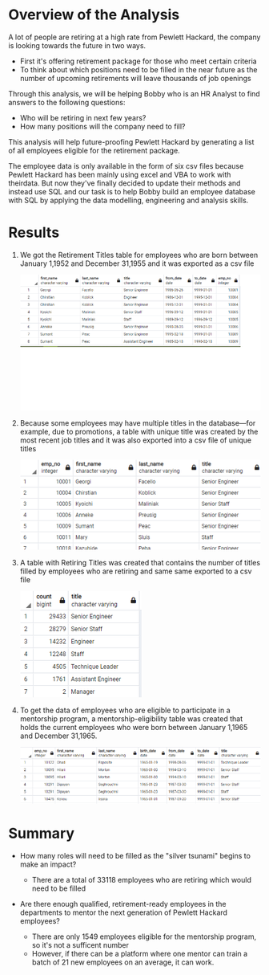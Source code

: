 # Overview of the Analysis

A lot of people are retiring at a high rate from Pewlett Hackard, the company is looking towards the future in two ways. 
- First it's offering retirement package for those who meet certain criteria
- To think about which positions need to be filled in the near future as the number of upcoming retirements will leave thousands of job openings

Through this analysis, we will be helping Bobby who is an HR Analyst to find answers to the following questions:
- Who will be retiring in next few years?
- How many positions will the company need to fill?

This analysis will help future-proofing Pewlett Hackard by generating a list of all employees eligible for the retirement package.

The employee data is only available in the form of six csv files because Pewlett Hackard has been mainly using excel and VBA to work with theirdata. 
But now they've finally decided to update their methods and instead use SQL and our task is to help Bobby build an employee database with SQL by applying 
the data modelling, engineering and analysis skills.

# Results

1. We got the Retirement Titles table for employees who are born between January 1,1952 and December 31,1955 and it was exported as a csv file

	![retirement_titles](retirement_titles.png)

2. Because some employees may have multiple titles in the database—for example, due to promotions, a table with unique title was created by the most recent job titles and 
it was also exported into a csv file of unique titles

 	![unique_titles](unique_titles.png)

3. A table with Retiring Titles was created that contains the number of titles filled by employees who are retiring and same same exported to a csv file

	![retiring_titles](retiring_titles.png)

4. To get the data of employees who are eligible to participate in a mentorship program, a mentorship-eligibility table was created that holds the current employees who were born between January 1,1965 and December 31,1965.

	![mentorship_eligibilty](mentorship_eligibilty.png)
	
# Summary

- How many roles will need to be filled as the "silver tsunami" begins to make an impact?
	- There are a total of 33118 employees who are retiring which would need to be filled

- Are there enough qualified, retirement-ready employees in the departments to mentor the next generation of Pewlett Hackard employees?
	- There are only 1549 employees eligible for the mentorship program, so it's not a sufficent number
	- However, if there can be a platform where one mentor can train a batch of 21 new employees on an average, it can work.
   
